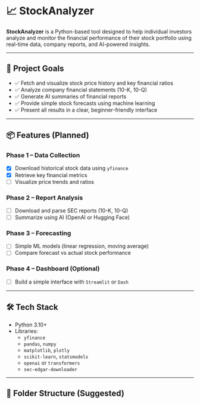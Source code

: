 # 📈 StockAnalyzer

**StockAnalyzer** is a Python-based tool designed to help individual investors analyze and monitor the financial performance of their stock portfolio using real-time data, company reports, and AI-powered insights.

---

## 🚀 Project Goals

- ✅ Fetch and visualize stock price history and key financial ratios
- ✅ Analyze company financial statements (10-K, 10-Q)
- ✅ Generate AI summaries of financial reports
- ✅ Provide simple stock forecasts using machine learning
- ✅ Present all results in a clear, beginner-friendly interface

---

## 📦 Features (Planned)

### Phase 1 – Data Collection
- [x] Download historical stock data using `yfinance`
- [x] Retrieve key financial metrics
- [ ] Visualize price trends and ratios

### Phase 2 – Report Analysis
- [ ] Download and parse SEC reports (10-K, 10-Q)
- [ ] Summarize using AI (OpenAI or Hugging Face)

### Phase 3 – Forecasting
- [ ] Simple ML models (linear regression, moving average)
- [ ] Compare forecast vs actual stock performance

### Phase 4 – Dashboard (Optional)
- [ ] Build a simple interface with `Streamlit` or `Dash`

---

## 🛠 Tech Stack

- Python 3.10+
- Libraries:
  - `yfinance`
  - `pandas`, `numpy`
  - `matplotlib`, `plotly`
  - `scikit-learn`, `statsmodels`
  - `openai` or `transformers`
  - `sec-edgar-downloader`

---

## 📂 Folder Structure (Suggested)

